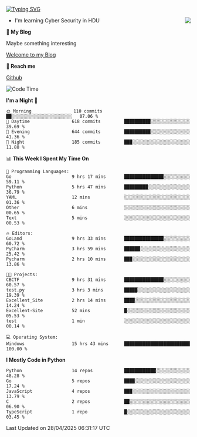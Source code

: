 [![Typing SVG](https://readme-typing-svg.herokuapp.com?font=Fira+Code&pause=1000&random=false&width=450&height=60&lines=Hello+%F0%9F%91%8B%F0%9F%8F%BB;I'm+JBNRZ)](https://git.io/typing-svg)

<a href="#">
  <img align="right" src="https://github-readme-stats.vercel.app/api?username=JBNRZ&show_icons=true&bg_color=15,f2f7fd,E0EAFC" />
</a>

- I'm learning Cyber Security in HDU

 **🌱 My Blog**

Maybe something interesting

[Welcome to my Blog](https://jbnrz.com.cn/)

 **💬 Reach me** 

[Github](https://github.com/JBNRZ)


<!--START_SECTION:waka-->
![Code Time](http://img.shields.io/badge/Code%20Time-1%2C166%20hrs%2026%20mins-blue)

**I'm a Night 🦉** 

```text
🌞 Morning                110 commits         ██░░░░░░░░░░░░░░░░░░░░░░░   07.06 % 
🌆 Daytime                618 commits         ██████████░░░░░░░░░░░░░░░   39.69 % 
🌃 Evening                644 commits         ██████████░░░░░░░░░░░░░░░   41.36 % 
🌙 Night                  185 commits         ███░░░░░░░░░░░░░░░░░░░░░░   11.88 % 
```


📊 **This Week I Spent My Time On** 

```text
💬 Programming Languages: 
Go                       9 hrs 17 mins       ███████████████░░░░░░░░░░   59.11 % 
Python                   5 hrs 47 mins       █████████░░░░░░░░░░░░░░░░   36.79 % 
YAML                     12 mins             ░░░░░░░░░░░░░░░░░░░░░░░░░   01.36 % 
Other                    6 mins              ░░░░░░░░░░░░░░░░░░░░░░░░░   00.65 % 
Text                     5 mins              ░░░░░░░░░░░░░░░░░░░░░░░░░   00.53 % 

🔥 Editors: 
GoLand                   9 hrs 33 mins       ███████████████░░░░░░░░░░   60.72 % 
PyCharm                  3 hrs 59 mins       ██████░░░░░░░░░░░░░░░░░░░   25.42 % 
Pycharm                  2 hrs 10 mins       ███░░░░░░░░░░░░░░░░░░░░░░   13.86 % 

🐱‍💻 Projects: 
CBCTF                    9 hrs 31 mins       ███████████████░░░░░░░░░░   60.57 % 
test.py                  3 hrs 3 mins        █████░░░░░░░░░░░░░░░░░░░░   19.39 % 
Excellent_Site           2 hrs 14 mins       ████░░░░░░░░░░░░░░░░░░░░░   14.24 % 
Excellent-Site           52 mins             █░░░░░░░░░░░░░░░░░░░░░░░░   05.53 % 
test                     1 min               ░░░░░░░░░░░░░░░░░░░░░░░░░   00.14 % 

💻 Operating System: 
Windows                  15 hrs 43 mins      █████████████████████████   100.00 % 
```

**I Mostly Code in Python** 

```text
Python                   14 repos            ████████████░░░░░░░░░░░░░   48.28 % 
Go                       5 repos             ████░░░░░░░░░░░░░░░░░░░░░   17.24 % 
JavaScript               4 repos             ███░░░░░░░░░░░░░░░░░░░░░░   13.79 % 
C                        2 repos             ██░░░░░░░░░░░░░░░░░░░░░░░   06.90 % 
TypeScript               1 repo              █░░░░░░░░░░░░░░░░░░░░░░░░   03.45 % 
```




 Last Updated on 28/04/2025 06:31:17 UTC
<!--END_SECTION:waka-->
